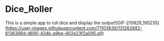 # Dice_Roller
This is a simple app to roll dice and display the output![GIF-210829_195235]
(https://user-images.githubusercontent.com/71103838/131262682-6136398d-d695-424b-a9be-402e23f2a095.gif)




